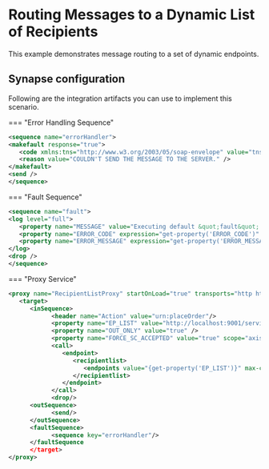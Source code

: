# Routing Messages to a Dynamic List of Recipients
This example demonstrates message routing to a set of dynamic endpoints.

## Synapse configuration

Following are the integration artifacts you can use to implement this scenario.

=== "Error Handling Sequence"
   ```xml
   <sequence name="errorHandler">
   <makefault response="true">
      <code xmlns:tns="http://www.w3.org/2003/05/soap-envelope" value="tns:Receiver" />
      <reason value="COULDN'T SEND THE MESSAGE TO THE SERVER." />
   </makefault>
   <send />
   </sequence>
   ```

=== "Fault Sequence"
   ```xml
   <sequence name="fault">
   <log level="full">
      <property name="MESSAGE" value="Executing default &quot;fault&quot; sequence" />
      <property name="ERROR_CODE" expression="get-property('ERROR_CODE')" />
      <property name="ERROR_MESSAGE" expression="get-property('ERROR_MESSAGE')" />
   </log>
   <drop />
   </sequence>
   ```

=== "Proxy Service"
   ```xml
   <proxy name="RecipientListProxy" startOnLoad="true" transports="http https" xmlns="http://ws.apache.org/ns/synapse">
      <target>
         <inSequence>
               <header name="Action" value="urn:placeOrder"/>
               <property name="EP_LIST" value="http://localhost:9001/services/SimpleStockQuoteService,http://localhost:9002/services/SimpleStockQuoteService,http://localhost:9003/services/SimpleStockQuoteService"/>  
               <property name="OUT_ONLY" value="true" />
               <property name="FORCE_SC_ACCEPTED" value="true" scope="axis2" />
               <call>
                  <endpoint>
                     <recipientlist>
                        <endpoints value="{get-property('EP_LIST')}" max-cache="20" />
                     </recipientlist>
                  </endpoint>
               </call>
               <drop/>
         <outSequence>
               <send/>
         </outSequence>
         <faultSequence>
               <sequence key="errorHandler"/>
         </faultSequence
         </target>
   </proxy>
   ```

<!--
Set up the back-end service.

Invoke the Micro Integrator:

```bash
ant stockquote -Dmode=placeorder -Dtrpurl=http://localhost:8280/
```
-->